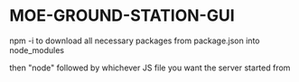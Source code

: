 # MOE-GROUND-STATION-GUI
 
npm -i to download all necessary packages from package.json into node_modules

then "node" followed by whichever JS file you want the server started from
